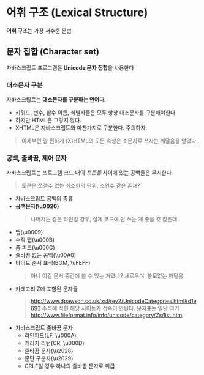 # 어휘 구조 (Lexical Structure)
**어휘 구조**는 가장 저수준 문법
## 문자 집합 (Character set)
자바스크립트 프로그램은 **Unicode 문자 집합**을 사용한다
### 대소문자 구분
자바스크립트는 **대소문자를 구분하는 언어**다.
- 키워드, 변수, 함수 이름, 식별자들은 모두 항상 대소문자를 구분해야한다.
- 하지만 HTML은 그렇지 않다.
- XHTML은 자바스크립트와 마찬가지로 구분한다. 주의하자.
> 이제부턴 맘 편하게 (X)HTML의 모든 속성은 소문자로 쓰자는 깨달음을 얻었다.

### 공백, 줄바꿈, 제어 문자
자바스크립트는 프로그램 코드 내의 *토큰들* 사이에 있는 공백들은 무시한다.
> 토큰은 쪼갤수 없는 최소한의 단위, 소인수 같은 존재?

- 자바스크립트 공백의 종류
 - **공백문자(\u0020)**
   > 나머지는 같은 라인일 경우, 실제 코드에 안 쓰는 게 좋을 것 같은데...
 - 탭(\u0009)
 - 수직 탭(\u000B)
 - 폼 피드(\u000C)
 - 줄바꿈 없는 공백(\u00A0)
 - 바이트 순서 표식(BOM, \uFEFF)
   > 아니 이걸 문서 중간에 쓸 수 있는 거였나? 새로우며, 쓸모없는 깨달음
 - 카테고리 Z에 포함된 문자들
   > http://www.dpawson.co.uk/xsl/rev2/UnicodeCategories.html#d1e693 
   > 주석에 적힌 해당 사이트가 접속이 안된다.
   > 문자표는 일단 여기 http://www.fileformat.info/info/unicode/category/Zs/list.htm
- 자바스크립트 줄바꿈 문자
  - 라인피드(LF, \u000A)
  - 캐리지 리턴(CR, \u000D)
  - 줄바꿈 문자(\u2028)
  - 문단 구분자(\u2029)
  - CRLF일 경우 하나의 줄바꿈 문자로 취급
